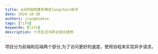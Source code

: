 ```yaml
---
title: 从0开始构建多模态langchain助手
date: 2024-10-30
authors: jiangmiemie
tags: [life]
keywords: [life]
description: 十月生活与职业成长随想
---
```


项目分为前端和后端两个部分,为了访问更好的速度，使用协程来实现异步请求。
